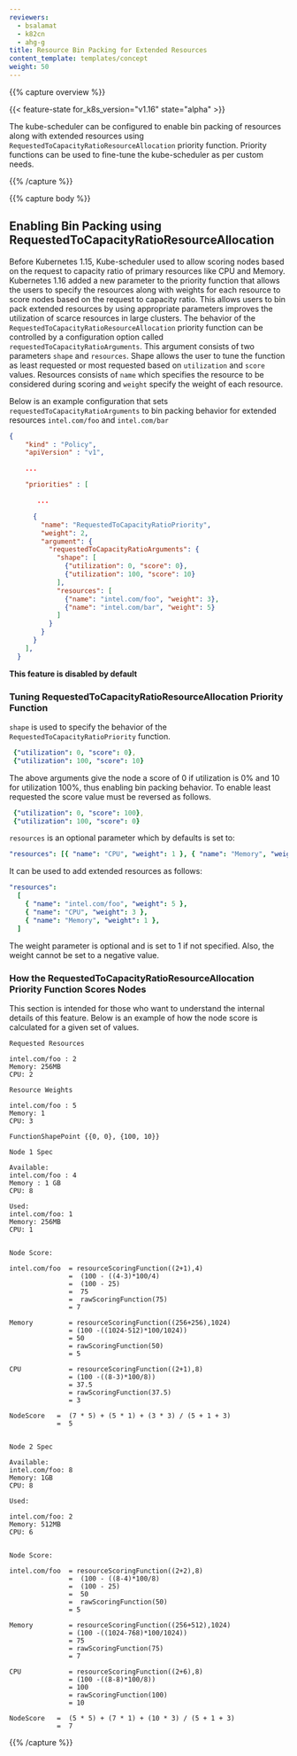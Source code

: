 ```yaml
---
reviewers:
  - bsalamat
  - k82cn
  - ahg-g
title: Resource Bin Packing for Extended Resources
content_template: templates/concept
weight: 50
---
```


{{% capture overview %}}

{{< feature-state for_k8s_version="v1.16" state="alpha" >}}

The kube-scheduler can be configured to enable bin packing of resources along
with extended resources using `RequestedToCapacityRatioResourceAllocation`
priority function. Priority functions can be used to fine-tune the
kube-scheduler as per custom needs.

{{% /capture %}}

{{% capture body %}}

## Enabling Bin Packing using RequestedToCapacityRatioResourceAllocation

Before Kubernetes 1.15, Kube-scheduler used to allow scoring nodes based on the
request to capacity ratio of primary resources like CPU and Memory. Kubernetes
1.16 added a new parameter to the priority function that allows the users to
specify the resources along with weights for each resource to score nodes based
on the request to capacity ratio. This allows users to bin pack extended
resources by using appropriate parameters improves the utilization of scarce
resources in large clusters. The behavior of the
`RequestedToCapacityRatioResourceAllocation` priority function can be controlled
by a configuration option called `requestedToCapacityRatioArguments`. This
argument consists of two parameters `shape` and `resources`. Shape allows the
user to tune the function as least requested or most requested based on
`utilization` and `score` values. Resources consists of `name` which specifies
the resource to be considered during scoring and `weight` specify the weight of
each resource.

Below is an example configuration that sets `requestedToCapacityRatioArguments`
to bin packing behavior for extended resources `intel.com/foo` and
`intel.com/bar`

```json
{
    "kind" : "Policy",
    "apiVersion" : "v1",

    ...

    "priorities" : [

       ...

      {
        "name": "RequestedToCapacityRatioPriority",
        "weight": 2,
        "argument": {
          "requestedToCapacityRatioArguments": {
            "shape": [
              {"utilization": 0, "score": 0},
              {"utilization": 100, "score": 10}
            ],
            "resources": [
              {"name": "intel.com/foo", "weight": 3},
              {"name": "intel.com/bar", "weight": 5}
            ]
          }
        }
      }
    ],
  }
```

**This feature is disabled by default**

### Tuning RequestedToCapacityRatioResourceAllocation Priority Function

`shape` is used to specify the behavior of the
`RequestedToCapacityRatioPriority` function.

```yaml
 {"utilization": 0, "score": 0},
 {"utilization": 100, "score": 10}
```

The above arguments give the node a score of 0 if utilization is 0% and 10 for
utilization 100%, thus enabling bin packing behavior. To enable least requested
the score value must be reversed as follows.

```yaml
 {"utilization": 0, "score": 100},
 {"utilization": 100, "score": 0}
```

`resources` is an optional parameter which by defaults is set to:

```yaml
"resources": [{ "name": "CPU", "weight": 1 }, { "name": "Memory", "weight": 1 }]
```

It can be used to add extended resources as follows:

```yaml
"resources":
  [
    { "name": "intel.com/foo", "weight": 5 },
    { "name": "CPU", "weight": 3 },
    { "name": "Memory", "weight": 1 },
  ]
```

The weight parameter is optional and is set to 1 if not specified. Also, the
weight cannot be set to a negative value.

### How the RequestedToCapacityRatioResourceAllocation Priority Function Scores Nodes

This section is intended for those who want to understand the internal details
of this feature. Below is an example of how the node score is calculated for a
given set of values.

```
Requested Resources

intel.com/foo : 2
Memory: 256MB
CPU: 2

Resource Weights

intel.com/foo : 5
Memory: 1
CPU: 3

FunctionShapePoint {{0, 0}, {100, 10}}

Node 1 Spec

Available:
intel.com/foo : 4
Memory : 1 GB
CPU: 8

Used:
intel.com/foo: 1
Memory: 256MB
CPU: 1


Node Score:

intel.com/foo  = resourceScoringFunction((2+1),4)
               =  (100 - ((4-3)*100/4)
               =  (100 - 25)
               =  75
               =  rawScoringFunction(75)
               = 7

Memory         = resourceScoringFunction((256+256),1024)
               = (100 -((1024-512)*100/1024))
               = 50
               = rawScoringFunction(50)
               = 5

CPU            = resourceScoringFunction((2+1),8)
               = (100 -((8-3)*100/8))
               = 37.5
               = rawScoringFunction(37.5)
               = 3

NodeScore   =  (7 * 5) + (5 * 1) + (3 * 3) / (5 + 1 + 3)
            =  5


Node 2 Spec

Available:
intel.com/foo: 8
Memory: 1GB
CPU: 8

Used:

intel.com/foo: 2
Memory: 512MB
CPU: 6


Node Score:

intel.com/foo  = resourceScoringFunction((2+2),8)
               =  (100 - ((8-4)*100/8)
               =  (100 - 25)
               =  50
               =  rawScoringFunction(50)
               = 5

Memory         = resourceScoringFunction((256+512),1024)
               = (100 -((1024-768)*100/1024))
               = 75
               = rawScoringFunction(75)
               = 7

CPU            = resourceScoringFunction((2+6),8)
               = (100 -((8-8)*100/8))
               = 100
               = rawScoringFunction(100)
               = 10

NodeScore   =  (5 * 5) + (7 * 1) + (10 * 3) / (5 + 1 + 3)
            =  7

```

{{% /capture %}}
